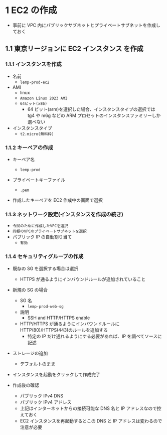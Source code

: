 # 1 EC2 の作成

- 事前に VPC 内にパブリックサブネットとプライベートサブネットを作成しておく

## 1.1 東京リージョンに EC2 インスタンス を作成

### 1.1.1 インスタンスを作成

- 名前
  - `lemp-prod-ec2`
- AMI
  - linux
  - `Amazon Linux 2023 AMI`
  - `64ビット(x86)`
    - 64 ビット(arm)を選択した場合、インスタンスタイプの選択では tg4 や m6g などの ARM プロセットのインスタンスファミリーしか選べない
- インスタンスタイプ
  - `t2.micro(無料枠)`

### 1.1.2 キーペアの作成

- キーペア名
  - `lemp-prod`
- プライベートキーファイル

  - `.pem`

- 作成したキーペアを EC2 作成中の画面で選択

### 1.1.3 ネットワーク設定(インスタンスを作成の続き)

- `今回のために作成したVPCを選択`
- `同様のVPCのプライベートサブネットを選択`
- パブリック IP の自動割り当て
  - `有効`

### 1.1.4 セキュリティグループの作成

- 既存の SG を選択する場合は選択
  - HTTPS が通るようにインバウンドルールが追加されていること
- 新規の SG の場合
  - SG 名
    - `lemp-prod-web-sg`
  - 説明
    - SSH and HTTP/HTTPS enable
  - HTTP/HTTPS が通るようにインバウンドルールに HTTP(80)/HTTPS(443)のルールを追加する
    - 特定の IP だけ通れるようにする必要があれば、IP を調べてソースに記述
- ストレージの追加

  - デフォルトのまま

- インスタンスを起動をクリックして作成完了

- 作成後の確認
  - パブリック IPv4 DNS
  - パブリック IPv4 アドレス
  - 上記はインターネットからの接続可能な DNS 名と IP アドレスなので控えておく
  - EC2 インスタンスを再起動するとこの DNS と IP アドレスは変わるので注意が必要
